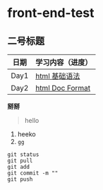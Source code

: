 # front-end-test
## 二号标题

| 日期       | 学习内容（进度）                                                |
| ---------- | ---------------------------------------------------------------|
| Day1       | [html 基础语法](https://github.com/Tgc020202/Front-End-Learning/blob/main/demo/day%2001%20html%20basic%20syntax/Day%2001.md)                            |
| Day2       | [html Doc Format](https://github.com/Tgc020202/Front-End-Learning/blob/main/demo/day%2002%20html%20doc%20format/Day%2002.md)                 |

**掰掰**
> hello
1. heeko
2. `gg`

```
git status
git pull
git add 
git commit -m ""
git push
```

